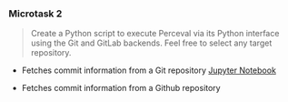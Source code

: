 ### Microtask 2
> Create a Python script to execute Perceval via its Python interface using the Git and GitLab backends. Feel free to select any target repository.
- Fetches commit information from a Git repository
[Jupyter Notebook](https://github.com/AayushTyagi1/CHAOSS-microtask/blob/master/Microtask%202/git_backend.ipynb)

- Fetches commit information from a Github repository
